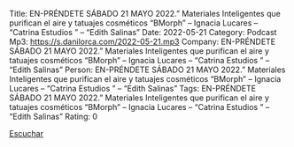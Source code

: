 Title: EN-PRÉNDETE SÁBADO 21 MAYO 2022.” Materiales Inteligentes que purifican el aire y tatuajes cosméticos “BMorph” – Ignacia Lucares – “Catrina Estudios ” – “Edith Salinas”
Date: 2022-05-21
Category: Podcast
Mp3: https://s.danilorca.com/2022-05-21.mp3
Company: EN-PRÉNDETE SÁBADO 21 MAYO 2022.” Materiales Inteligentes que purifican el aire y tatuajes cosméticos “BMorph” – Ignacia Lucares – “Catrina Estudios ” – “Edith Salinas”
Person: EN-PRÉNDETE SÁBADO 21 MAYO 2022.” Materiales Inteligentes que purifican el aire y tatuajes cosméticos “BMorph” – Ignacia Lucares – “Catrina Estudios ” – “Edith Salinas”
Tags: EN-PRÉNDETE SÁBADO 21 MAYO 2022.” Materiales Inteligentes que purifican el aire y tatuajes cosméticos “BMorph” – Ignacia Lucares – “Catrina Estudios ” – “Edith Salinas”
Rating: 0

<a href="https://s.danilorca.com/2022-05-21.mp3" type="audio/mpeg">
Escuchar
</a>
